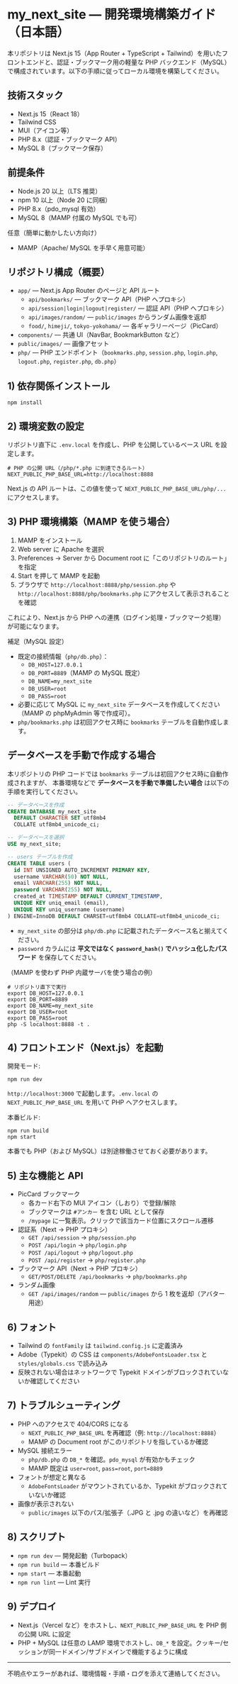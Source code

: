 #  my_next_site — 開発環境構築ガイド（日本語）

本リポジトリは Next.js 15（App Router + TypeScript + Tailwind）を用いたフロントエンドと、認証・ブックマーク用の軽量な PHP バックエンド（MySQL）で構成されています。以下の手順に従ってローカル環境を構築してください。

## 技術スタック
- Next.js 15（React 18）
- Tailwind CSS
- MUI（アイコン等）
- PHP 8.x（認証・ブックマーク API）
- MySQL 8（ブックマーク保存）

## 前提条件
- Node.js 20 以上（LTS 推奨）
- npm 10 以上（Node 20 に同梱）
- PHP 8.x（pdo_mysql 有効）
- MySQL 8（MAMP 付属の MySQL でも可）

任意（簡単に動かしたい方向け）
- MAMP（Apache/ MySQL を手早く用意可能）

## リポジトリ構成（概要）
- `app/` — Next.js App Router のページと API ルート
  - `api/bookmarks/` — ブックマーク API（PHP へプロキシ）
  - `api/session|login|logout|register/` — 認証 API（PHP へプロキシ）
  - `api/images/random/` — `public/images` からランダム画像を返却
  - `food/`, `himeji/`, `tokyo-yokohama/` — 各ギャラリーページ（PicCard）
- `components/` — 共通 UI（NavBar, BookmarkButton など）
- `public/images/` — 画像アセット
- `php/` — PHP エンドポイント（`bookmarks.php`, `session.php`, `login.php`, `logout.php`, `register.php`, `db.php`）

## 1) 依存関係インストール
```
npm install
```

## 2) 環境変数の設定
リポジトリ直下に `.env.local` を作成し、PHP を公開しているベース URL を設定します。
```
# PHP の公開 URL（/php/*.php に到達できるルート）
NEXT_PUBLIC_PHP_BASE_URL=http://localhost:8888
```
Next.js の API ルートは、この値を使って `NEXT_PUBLIC_PHP_BASE_URL/php/...` にアクセスします。

## 3) PHP 環境構築（MAMP を使う場合）
1. MAMP をインストール
2. Web server に Apache を選択
3. Preferences → Server から Document root に「このリポジトリのルート」を指定
4. Start を押して MAMP を起動
5. ブラウザで `http://localhost:8888/php/session.php` や `http://localhost:8888/php/bookmarks.php` にアクセスして表示されることを確認

これにより、Next.js から PHP への連携（ログイン処理・ブックマーク処理）が可能になります。

補足（MySQL 設定）
- 既定の接続情報（`php/db.php`）：
  - `DB_HOST=127.0.0.1`
  - `DB_PORT=8889`（MAMP の MySQL 既定）
  - `DB_NAME=my_next_site`
  - `DB_USER=root`
  - `DB_PASS=root`
- 必要に応じて MySQL に `my_next_site` データベースを作成してください（MAMP の phpMyAdmin 等で作成可）。
- `php/bookmarks.php` は初回アクセス時に `bookmarks` テーブルを自動作成します。

## データベースを手動で作成する場合

本リポジトリの PHP コードでは `bookmarks` テーブルは初回アクセス時に自動作成されますが、
本番環境などで **データベースを手動で準備したい場合** は以下の手順を実行してください。

```sql
-- データベースを作成
CREATE DATABASE my_next_site
  DEFAULT CHARACTER SET utf8mb4
  COLLATE utf8mb4_unicode_ci;

-- データベースを選択
USE my_next_site;

-- users テーブルを作成
CREATE TABLE users (
  id INT UNSIGNED AUTO_INCREMENT PRIMARY KEY,
  username VARCHAR(50) NOT NULL,
  email VARCHAR(255) NOT NULL,
  password VARCHAR(255) NOT NULL,
  created_at TIMESTAMP DEFAULT CURRENT_TIMESTAMP,
  UNIQUE KEY uniq_email (email),
  UNIQUE KEY uniq_username (username)
) ENGINE=InnoDB DEFAULT CHARSET=utf8mb4 COLLATE=utf8mb4_unicode_ci;
```

- `my_next_site` の部分は `php/db.php` に記載されたデータベース名と揃えてください。
- `password` カラムには **平文ではなく `password_hash()` でハッシュ化したパスワード** を保存してください。

（MAMP を使わず PHP 内蔵サーバを使う場合の例）
```
# リポジトリ直下で実行
export DB_HOST=127.0.0.1
export DB_PORT=8889
export DB_NAME=my_next_site
export DB_USER=root
export DB_PASS=root
php -S localhost:8888 -t .
```

## 4) フロントエンド（Next.js）を起動
開発モード:
```
npm run dev
```
`http://localhost:3000` で起動します。`.env.local` の `NEXT_PUBLIC_PHP_BASE_URL` を用いて PHP へアクセスします。

本番ビルド:
```
npm run build
npm start
```
本番でも PHP（および MySQL）は別途稼働させておく必要があります。

## 5) 主な機能と API
- PicCard ブックマーク
  - 各カード右下の MUI アイコン（しおり）で登録/解除
  - ブックマークは `#アンカー` を含む URL として保存
  - `/mypage` に一覧表示。クリックで該当カード位置にスクロール遷移
- 認証系（Next → PHP プロキシ）
  - `GET /api/session` → `php/session.php`
  - `POST /api/login` → `php/login.php`
  - `POST /api/logout` → `php/logout.php`
  - `POST /api/register` → `php/register.php`
- ブックマーク API（Next → PHP プロキシ）
  - `GET/POST/DELETE /api/bookmarks` → `php/bookmarks.php`
- ランダム画像
  - `GET /api/images/random` — `public/images` から 1 枚を返却（アバター用途）

## 6) フォント
- Tailwind の `fontFamily` は `tailwind.config.js` に定義済み
- Adobe（Typekit）の CSS は `components/AdobeFontsLoader.tsx` と `styles/globals.css` で読み込み
- 反映されない場合はネットワークで Typekit ドメインがブロックされていないか確認してください

## 7) トラブルシューティング
- PHP へのアクセスで 404/CORS になる
  - `NEXT_PUBLIC_PHP_BASE_URL` を再確認（例: `http://localhost:8888`）
  - MAMP の Document root がこのリポジトリを指しているか確認
- MySQL 接続エラー
  - `php/db.php` の `DB_*` を確認。`pdo_mysql` が有効かもチェック
  - MAMP 既定は `user=root`, `pass=root`, `port=8889`
- フォントが想定と異なる
  - `AdobeFontsLoader` がマウントされているか、Typekit がブロックされていないか確認
- 画像が表示されない
  - `public/images` 以下のパス/拡張子（.JPG と .jpg の違いなど）を再確認

## 8) スクリプト
- `npm run dev` — 開発起動（Turbopack）
- `npm run build` — 本番ビルド
- `npm start` — 本番起動
- `npm run lint` — Lint 実行

## 9) デプロイ
- Next.js（Vercel など）をホストし、`NEXT_PUBLIC_PHP_BASE_URL` を PHP 側の公開 URL に設定
- PHP + MySQL は任意の LAMP 環境でホストし、`DB_*` を設定。クッキー/セッションが同一ドメイン/サブドメインで機能するように構成

---
不明点やエラーがあれば、環境情報・手順・ログを添えて連絡してください。
